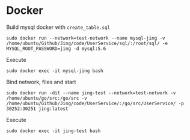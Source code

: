 # Docker

Build mysql docker with `create_table.sql`
```
sudo docker run --network=test-network --name mysql-jing -v /home/ubuntu/Github/Jing/code/UserService/sql/:/root/sql/ -e MYSQL_ROOT_PASSWORD=jing -d mysql:5.6
```

Execute
```
sudo docker exec -it mysql-jing bash
```

Bind network, files and start
```
sudo docker run -dit --name jing-test --network=test-network -v /home/ubuntu/go/src:/go/src -v /home/ubuntu/Github/Jing/code/UserService/:/go/src/UserService/ -p 30252:30251 jing:latest
```

Execute
```
sudo docker exec -it jing-test bash
```

